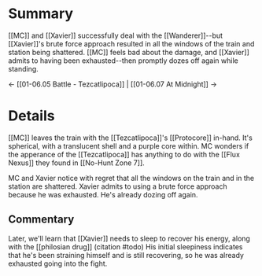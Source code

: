 # Summary
[[MC]] and [[Xavier]] successfully deal with the [[Wanderer]]--but [[Xavier]]'s brute force approach resulted in all the windows of the train and station being shattered. [[MC]] feels bad about the damage, and [[Xavier]] admits to having been exhausted--then promptly dozes off again while standing.

← [[01-06.05 Battle - Tezcatlipoca]] | [[01-06.07 At Midnight]] →
# Details

[[MC]] leaves the train with the [[Tezcatlipoca]]'s [[Protocore]] in-hand. It's spherical, with a translucent shell and a purple core within. MC wonders if the apperance of the [[Tezcatlipoca]] has anything to do with the [[Flux Nexus]] they found in [[No-Hunt Zone 7]].

MC and Xavier notice with regret that all the windows on the train and in the station are shattered. Xavier admits to using a brute force approach because he was exhausted. He's already dozing off again.

## Commentary
Later, we'll learn that [[Xavier]] needs to sleep to recover his energy, along with the [[philosian drug]] (citation #todo) His initial sleepiness indicates that he's been straining himself and is still recovering, so he was already exhausted going into the fight.